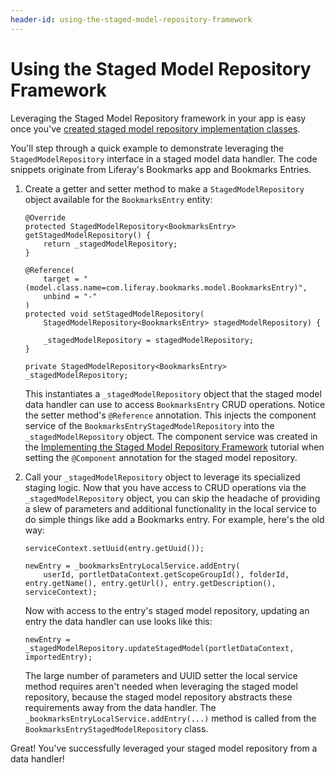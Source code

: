 ```yaml
---
header-id: using-the-staged-model-repository-framework
---
```


# Using the Staged Model Repository Framework

Leveraging the Staged Model Repository framework in your app is easy once you've
[created staged model repository implementation classes](/docs/7-1/tutorials/-/knowledge_base/t/implementing-the-staged-model-repository-framework).

You'll step through a quick example to demonstrate leveraging the
`StagedModelRepository` interface in a staged model data handler. The code
snippets originate from Liferay's Bookmarks app and Bookmarks Entries.

1.  Create a getter and setter method to make a `StagedModelRepository` object
    available for the `BookmarksEntry` entity:

        @Override
        protected StagedModelRepository<BookmarksEntry> getStagedModelRepository() {
            return _stagedModelRepository;
        }

        @Reference(
            target = "(model.class.name=com.liferay.bookmarks.model.BookmarksEntry)",
            unbind = "-"
        )
        protected void setStagedModelRepository(
            StagedModelRepository<BookmarksEntry> stagedModelRepository) {

            _stagedModelRepository = stagedModelRepository;
        }

        private StagedModelRepository<BookmarksEntry> _stagedModelRepository;

    This instantiates a `_stagedModelRepository` object that the staged model
    data handler can use to access `BookmarksEntry` CRUD operations. Notice the
    setter method's `@Reference` annotation. This injects the component service
    of the `BookmarksEntryStagedModelRepository` into the
    `_stagedModelRepository` object. The component service was created in the
    [Implementing the Staged Model Repository Framework](/docs/7-1/tutorials/-/knowledge_base/t/implementing-the-staged-model-repository-framework)
    tutorial when setting the `@Component` annotation for the staged model
    repository.

2.  Call your `_stagedModelRepository` object to leverage its specialized
    staging logic. Now that you have access to CRUD operations via the
    `_stagedModelRepository` object, you can skip the headache of providing a
    slew of parameters and additional functionality in the local service to do
    simple things like add a Bookmarks entry. For example, here's the old way:

        serviceContext.setUuid(entry.getUuid());

        newEntry = _bookmarksEntryLocalService.addEntry(
            userId, portletDataContext.getScopeGroupId(), folderId, entry.getName(), entry.getUrl(), entry.getDescription(), serviceContext);

    Now with access to the entry's staged model repository, updating an entry
    the data handler can use looks like this:

        newEntry = _stagedModelRepository.updateStagedModel(portletDataContext, importedEntry);

    The large number of parameters and UUID setter the local service method
    requires aren't needed when leveraging the staged model repository, because
    the staged model repository abstracts these requirements away from the data
    handler. The `_bookmarksEntryLocalService.addEntry(...)` method is called
    from the `BookmarksEntryStagedModelRepository` class.

Great! You've successfully leveraged your staged model repository from a data
handler!
